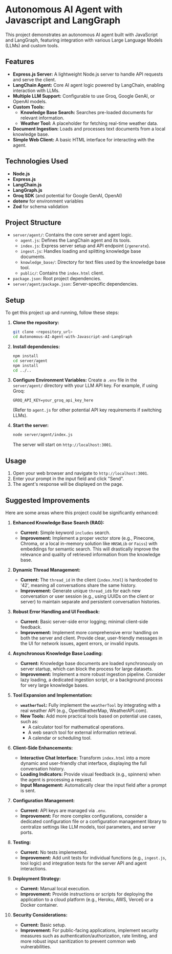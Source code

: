 # Autonomous AI Agent with Javascript and LangGraph

This project demonstrates an autonomous AI agent built with JavaScript and LangGraph, featuring integration with various Large Language Models (LLMs) and custom tools.

## Features

*   **Express.js Server:** A lightweight Node.js server to handle API requests and serve the client.
*   **LangChain Agent:** Core AI agent logic powered by LangChain, enabling interaction with LLMs.
*   **Multiple LLM Support:** Configurable to use Groq, Google GenAI, or OpenAI models.
*   **Custom Tools:**
    *   **Knowledge Base Search:** Searches pre-loaded documents for relevant information.
    *   **Weather Tool:** A placeholder for fetching real-time weather data.
*   **Document Ingestion:** Loads and processes text documents from a local knowledge base.
*   **Simple Web Client:** A basic HTML interface for interacting with the agent.

## Technologies Used

*   **Node.js**
*   **Express.js**
*   **LangChain.js**
*   **LangGraph.js**
*   **Groq SDK** (and potential for Google GenAI, OpenAI)
*   **dotenv** for environment variables
*   **Zod** for schema validation

## Project Structure

*   `server/agent/`: Contains the core server and agent logic.
    *   `agent.js`: Defines the LangChain agent and its tools.
    *   `index.js`: Express server setup and API endpoint (`/generate`).
    *   `ingest.js`: Handles loading and splitting knowledge base documents.
    *   `knowledge_base/`: Directory for text files used by the knowledge base tool.
    *   `public/`: Contains the `index.html` client.
*   `package.json`: Root project dependencies.
*   `server/agent/package.json`: Server-specific dependencies.

## Setup

To get this project up and running, follow these steps:

1.  **Clone the repository:**
    ```bash
    git clone <repository_url>
    cd Autonomous-AI-Agent-with-Javascript-and-LangGraph
    ```

2.  **Install dependencies:**
    ```bash
    npm install
    cd server/agent
    npm install
    cd ../..
    ```

3.  **Configure Environment Variables:**
    Create a `.env` file in the `server/agent/` directory with your LLM API key. For example, if using Groq:
    ```
    GROQ_API_KEY=your_groq_api_key_here
    ```
    (Refer to `agent.js` for other potential API key requirements if switching LLMs).

4.  **Start the server:**
    ```bash
    node server/agent/index.js
    ```
    The server will start on `http://localhost:3001`.

## Usage

1.  Open your web browser and navigate to `http://localhost:3001`.
2.  Enter your prompt in the input field and click "Send".
3.  The agent's response will be displayed on the page.

## Suggested Improvements

Here are some areas where this project could be significantly enhanced:

1.  **Enhanced Knowledge Base Search (RAG):**
    *   **Current:** Simple keyword `includes` search.
    *   **Improvement:** Implement a proper vector store (e.g., Pinecone, Chroma, or a local in-memory solution like `HNSWLib` or `Faiss`) with embeddings for semantic search. This will drastically improve the relevance and quality of retrieved information from the knowledge base.

2.  **Dynamic Thread Management:**
    *   **Current:** The `thread_id` in the client (`index.html`) is hardcoded to '42', meaning all conversations share the same history.
    *   **Improvement:** Generate unique `thread_id`s for each new conversation or user session (e.g., using UUIDs on the client or server) to maintain separate and persistent conversation histories.

3.  **Robust Error Handling and UI Feedback:**
    *   **Current:** Basic server-side error logging; minimal client-side feedback.
    *   **Improvement:** Implement more comprehensive error handling on both the server and client. Provide clear, user-friendly messages in the UI for network issues, agent errors, or invalid inputs.

4.  **Asynchronous Knowledge Base Loading:**
    *   **Current:** Knowledge base documents are loaded synchronously on server startup, which can block the process for large datasets.
    *   **Improvement:** Implement a more robust ingestion pipeline. Consider lazy loading, a dedicated ingestion script, or a background process for very large knowledge bases.

5.  **Tool Expansion and Implementation:**
    *   **`weatherTool`:** Fully implement the `weatherTool` by integrating with a real weather API (e.g., OpenWeatherMap, WeatherAPI.com).
    *   **New Tools:** Add more practical tools based on potential use cases, such as:
        *   A calculator tool for mathematical operations.
        *   A web search tool for external information retrieval.
        *   A calendar or scheduling tool.

6.  **Client-Side Enhancements:**
    *   **Interactive Chat Interface:** Transform `index.html` into a more dynamic and user-friendly chat interface, displaying the full conversation history.
    *   **Loading Indicators:** Provide visual feedback (e.g., spinners) when the agent is processing a request.
    *   **Input Management:** Automatically clear the input field after a prompt is sent.

7.  **Configuration Management:**
    *   **Current:** API keys are managed via `.env`.
    *   **Improvement:** For more complex configurations, consider a dedicated configuration file or a configuration management library to centralize settings like LLM models, tool parameters, and server ports.

8.  **Testing:**
    *   **Current:** No tests implemented.
    *   **Improvement:** Add unit tests for individual functions (e.g., `ingest.js`, tool logic) and integration tests for the server API and agent interactions.

9.  **Deployment Strategy:**
    *   **Current:** Manual local execution.
    *   **Improvement:** Provide instructions or scripts for deploying the application to a cloud platform (e.g., Heroku, AWS, Vercel) or a Docker container.

10. **Security Considerations:**
    *   **Current:** Basic setup.
    *   **Improvement:** For public-facing applications, implement security measures such as authentication/authorization, rate limiting, and more robust input sanitization to prevent common web vulnerabilities.
